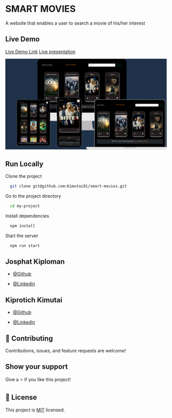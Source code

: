 # SMART MOVIES

A website that enables a user to search a movie of his/her interest

## Live Demo
[Live Demo Link](https://drive.google.com/file/d/13St7r7ganIbEjJJyNaU-4XpW7wb1sJwK/view?usp=sharing)
[Live presentation](https://drive.google.com/file/d/13St7r7ganIbEjJJyNaU-4XpW7wb1sJwK/view?usp=sharing)

![screenshot](./smart.png)

## Run Locally

Clone the project

```bash
  git clone git@github.com:Kimutai01/smart-movies.git
```

Go to the project directory

```bash
  cd my-project
```

Install dependencies

```bash
  npm install
```

Start the server

```bash
  npm run start
```

## Josphat Kiploman

- [@Github](https://github.com/Josphat205)

- [@Linkedin](https://www.linkedin.com/in/josphat-kiploman-797430236/)

## Kiprotich Kimutai

- [@Github](https://github.com/Kimutai01)

- [@Linkedin](https://www.linkedin.com/in/kimutai-kiprotich-1b5045216/)

## 🤝 Contributing

Contributions, issues, and feature requests are welcome!

## Show your support

Give a ⭐ if you like this project!

## 📝 License

This project is [MIT](./MIT.md) licensed.
